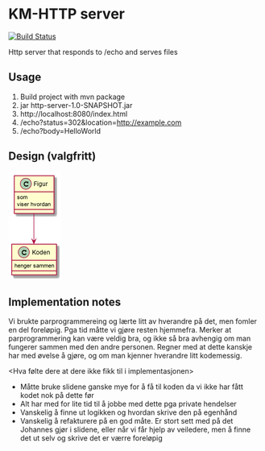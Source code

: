 
# KM-HTTP server

[![Build Status](https://travis-ci.com/Westerdals/pgr203-assignment-2-Dofsevenn.svg?token=YBJah3bfL5EzDWyCmak7&branch=master)](https://travis-ci.com/Westerdals/pgr203-assignment-2-Dofsevenn)

Http server that responds to /echo and serves files

## Usage

1. Build project with mvn package
2. jar http-server-1.0-SNAPSHOT.jar
3. http://localhost:8080/index.html
4. /echo?status=302&location=http://example.com
5. /echo?body=HelloWorld
 
 ## Design (valgfritt)
 
![Design](./doc/design.png)

 ## Implementation notes
 
<Hva gjorde dere godt i implementasjonen>
Vi brukte parprogrammereing og lærte litt av hverandre på det, men fomler en del foreløpig. Pga tid måtte vi gjøre resten 
hjemmefra. 
Merker at parprogrammering kan være veldig bra, og ikke så bra avhengig om man fungerer sammen med den andre personen.
Regner med at dette kanskje har med øvelse å gjøre, og om man kjenner hverandre litt kodemessig.


<Hva følte dere at dere ikke fikk til i implementasjonen>
* Måtte bruke slidene ganske mye for å få til koden da vi ikke har fått kodet nok på dette før 
* Alt har med for lite tid til å jobbe med dette pga private hendelser    
* Vanskelig å finne ut logikken og hvordan skrive den på egenhånd
* Vanskelig å refakturere på en god måte. Er stort sett med på det Johannes gjør i slidene, eller når vi får hjelp 
av veiledere, men å finne det ut selv og skrive det er værre foreløpig


